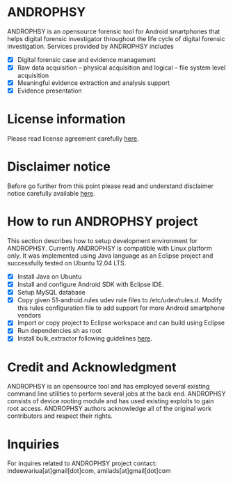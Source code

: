 # ANDROPHSY 
ANDROPHSY is an opensource forensic tool for Android smartphones that helps digital forensic investigator throughout the life cycle of digital forensic investigation. Services provided by ANDROPHSY includes

- [x] Digital forensic case and evidence management
- [x]	Raw data acquisition – physical acquisition and logical – file system level acquisition
- [x]	Meaningful evidence extraction and analysis support
- [x]	Evidence presentation

# License information
Please read license agreement carefully [here](https://github.com/scorelab/lk.score.androphsy.main.Androspy/blob/master/LICENSE).

# Disclaimer notice
Before go further from this point please read and understand disclaimer notice carefully available [here](https://github.com/scorelab/lk.score.androphsy.main.Androspy/blob/master/disclaimer.txt).

# How to run ANDROPHSY project
This section describes how to setup development environment for ANDROPHSY. Currently ANDROPHSY is compatible with Linux platform only. It was implemented using Java language as an Eclipse project and successfully tested on Ubuntu 12.04 LTS. 

- [x] Install Java on Ubuntu
- [x] Install and configure Android SDK with Eclipse IDE.
- [x] Setup MySQL database
- [x] Copy given 51-android.rules udev rule files to /etc/udev/rules.d. Modify this rules configuration file to add support for more Android smartphone vendors 
- [x] Import or copy project to Eclipse workspace and can build using Eclipse
- [x] Run dependencies.sh as root
- [x] Install bulk_extractor following guidelines [here](https://github.com/simsong/bulk_extractor/wiki/Installing-bulk_extractor).

# Credit and Acknowledgment
ANDROPHSY is an opensource tool and has employed several existing command line utilities to perform several jobs at the back end. ANDROPHSY consists of device rooting module and has used existing exploits to gain root access. ANDROPHSY authors acknowledge all of the original work contributors and respect their rights. 

# Inquiries
For inquires related to ANDROPHSY project contact: indeewariua[at]gmail[dot]com, amilads[at]gmail[dot]com
 

